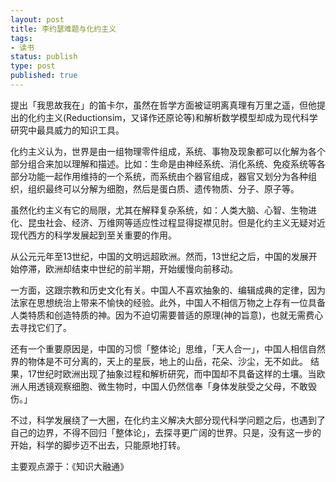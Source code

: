 ```yaml
---
layout: post
title: 李约瑟难题与化约主义
tags: 
- 读书
status: publish
type: post
published: true
---
```


提出「我思故我在」的笛卡尔，虽然在哲学方面被证明离真理有万里之遥，但他提出的化约主义(Reductionsim，又译作还原论等)和解析数学模型却成为现代科学研究中最具威力的知识工具。

化约主义认为，世界是由一组物理零件组成，系统、事物及现象都可以化解为各个部分组合来加以理解和描述。比如：生命是由神经系统、消化系统、免疫系统等各部分功能一起作用维持的一个系统，而系统由个器官组成，器官又划分为各种组织，组织最终可以分解为细胞，然后是蛋白质、遗传物质、分子、原子等。

虽然化约主义有它的局限，尤其在解释复杂系统，如：人类大脑、心智、生物进化、昆虫社会、经济、万维网等适应性过程显得捉襟见肘。但是化约主义无疑对近现代西方的科学发展起到至关重要的作用。

从公元元年至13世纪，中国的文明远超欧洲。然而，13世纪之后，中国的发展开始停滞，欧洲却结束中世纪的前半期，开始缓慢向前移动。

一方面，这跟宗教和历史文化有关。中国人不喜欢抽象的、编辑成典的定律，因为法家在思想统治上带来不愉快的经验。此外，中国人不相信万物之上存有一位具备人类特质和创造特质的神。因为不迫切需要普适的原理(神的旨意)，也就无需费心去寻找它们了。

还有一个重要原因是，中国的习惯「整体论」思维，「天人合一」，中国人相信自然界的物体是不可分离的，天上的星辰，地上的山岳，花朵、沙尘，无不如此。
结果，17世纪时欧洲出现了抽象过程和解析研究，而中国却不具备这样的土壤。当欧洲人用透镜观察细胞、微生物时，中国人仍然信奉「身体发肤受之父母，不敢毁伤。」

不过，科学发展绕了一大圈，在化约主义解决大部分现代科学问题之后，也遇到了自己的边界，不得不回归「整体论」，去探寻更广阔的世界。只是，没有这一步的开始，科学的脚步迈不出去，只能原地打转。

主要观点源于：《知识大融通》
